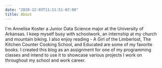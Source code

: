 ```yaml
---
date: "2020-12-03T11:11:51-07:00"
title: About
---
```



I'm Annelise Koster a Junior Data Science major at the University of Arkansas. I keep myself busy with schoolwork, an internship at my church and mountain biking. I also enjoy reading - A Girl of the Limberlost, The Kitchen Counter Cooking School, and Educated are some of my favorite books. I created this blog as an assignment for one of my programming classes and intend to use it to showcase various projects I work on throughout my school and work career. 



